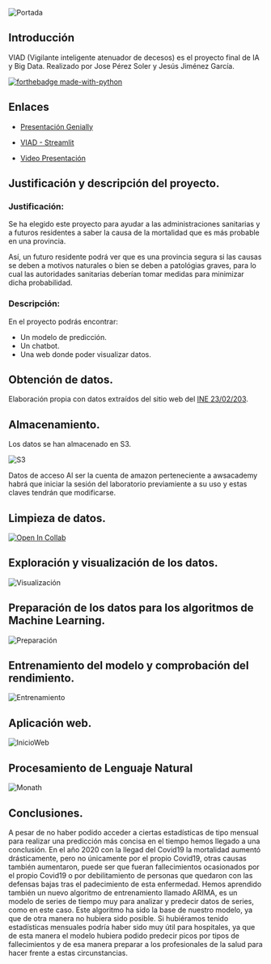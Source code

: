 ![Portada](https://github.com/JesusJiga/VIAD/blob/main/Resources/portada.png)

## **Introducción**
VIAD (Vigilante inteligente atenuador de decesos) es el proyecto final de IA y Big Data. Realizado por Jose Pérez Soler y Jesús Jiménez García.

[![forthebadge made-with-python](http://ForTheBadge.com/images/badges/made-with-python.svg)](https://www.python.org/)

## Enlaces

- [Presentación Genially](https://view.genial.ly/6408bf1d1221aa0018adfbb3/presentation-proyecto-final-master-salud)

- [VIAD - Streamlit](https://jesusjiga-viad-websrcapp-hn890g.streamlit.app/)

- [Video Presentación](https://github.com/JesusJiga/VIAD/blob/main/Resources/Video.mp4)

## **Justificación y descripción del proyecto.**

### **Justificación:**

  Se ha elegido este proyecto para ayudar a las administraciones sanitarias y a futuros residentes a saber la causa de la mortalidad que es más probable en una provincia.

  Así, un futuro residente podrá ver que es una provincia segura si las causas se deben a motivos naturales o bien se deben a patológias graves, para lo cual las autoridades sanitarias deberían tomar medidas para minimizar dicha probabilidad.

### **Descripción:**

  En el proyecto podrás encontrar:

   - Un modelo de predicción.
   - Un chatbot.
   - Una web donde poder visualizar datos.

## **Obtención de datos.**


Elaboración propia con datos extraídos del sitio web del [INE 23/02/203](https://www.ine.es/index.htm).

## **Almacenamiento.**

  Los datos se han almacenado en S3.
  
  ![S3](https://raw.githubusercontent.com/JesusJiga/VIAD/master/Resources/S3.png)
  
Datos de acceso
Al ser la cuenta de amazon perteneciente a awsacademy habrá que iniciar la sesión
del laboratorio previamiente a su uso y estas claves tendrán que modificarse.

## **Limpieza de datos.**

[![Open In Collab](https://colab.research.google.com/assets/colab-badge.svg)](https://colab.research.google.com/drive/1zsp8nuiLN9127ZI_bDfBBajlQ5441-Wd)

## **Exploración y visualización de los datos.**

![Visualización](https://github.com/JesusJiga/VIAD/blob/main/Web/src/images/pltDeathsSex2021.png)

## **Preparación de los datos para los algoritmos de Machine Learning.**

![Preparación](https://github.com/JesusJiga/VIAD/blob/main/Resources/Preparacion.png)

## **Entrenamiento del modelo y comprobación del rendimiento.**

![Entrenamiento](https://github.com/JesusJiga/VIAD/blob/main/Resources/Entrenamiento.png)

## **Aplicación web.**

![InicioWeb](https://github.com/JesusJiga/VIAD/blob/main/Resources/InicioWeb.png)

## **Procesamiento de Lenguaje Natural**

![Monath](https://github.com/JesusJiga/VIAD/blob/main/Resources/Monath.png)

## **Conclusiones.**

A pesar de no haber podido acceder a ciertas estadísticas de tipo mensual para realizar una predicción más concisa en el tiempo hemos llegado a una conclusión.
En el año 2020 con la llegad del Covid19 la mortalidad aumentó drásticamente, pero no
únicamente por el propio Covid19, otras causas también aumentaron, puede ser que fueran
fallecimientos ocasionados por el propio Covid19 o por debilitamiento de personas que quedaron con las defensas bajas tras el padecimiento de esta enfermedad.
Hemos aprendido también un nuevo algoritmo de entrenamiento llamado ARIMA, es un
modelo de series de tiempo muy para analizar y predecir datos de series, como en este caso. Este algoritmo ha sido la base de nuestro modelo, ya que de otra manera no hubiera sido posible.
Si hubiéramos tenido estadísticas mensuales podría haber sido muy útil para hospitales, ya que de esta manera el modelo hubiera podido predecir picos por tipos de fallecimientos y de esa manera preparar a los profesionales de la salud para hacer frente a estas circunstancias.
